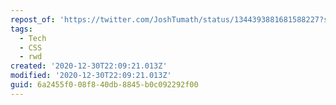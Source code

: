 ```yaml
---
repost_of: 'https://twitter.com/JoshTumath/status/1344393881681588227?s=09'
tags:
  - Tech
  - CSS
  - rwd
created: '2020-12-30T22:09:21.013Z'
modified: '2020-12-30T22:09:21.013Z'
guid: 6a2455f0-08f8-40db-8845-b0c092292f00
---
```

 
